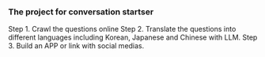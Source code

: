 ### The project for conversation startser

Step 1. Crawl the questions online
Step 2. Translate the questions into different languages including Korean, Japanese and Chinese with LLM.
Step 3. Build an APP or link with social medias.
